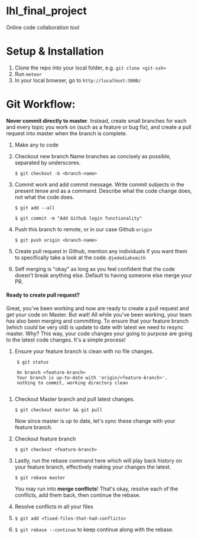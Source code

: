 # lhl_final_project

Online code collaboration tool

# Setup & Installation

1. Clone the repo into your local folder, e.g. `git clone <git-ssh>`
2. Run `meteor`
3. In your local browser, go to `http://localhost:3000/`


# Git Workflow: 

**Never commit directly to master**. Instead, create small branches for each and every topic you work on (such as a feature or bug fix), and create a pull request into master when the branch is complete.

1. Make any to code
2. Checkout new branch
	Name branches as concisely as possible, separated by underscores.
	
	`$ git checkout -b <branch-name>`
3. Commit work and add commit message.
	Write commit subjects in the present tense and as a command. Describe what the code change does, not what the code does.
	
	`$ git add --all`
	
	`$ git commit -m "Add Github login functionality"`
4. Push this branch to remote, or in our case Github `origin`
	
	`$ git push origin <branch-name>`
5. Create pull request in Github, mention any individuals if you want them to specifically take a look at the code. `@jedediahsmith`
6. Self merging is "okay" as long as you feel confident that the code doesn't break anything else. Default to having someone else merge your PR.

#### Ready to create pull request?

Great, you've been working and now are ready to create a pull request and get your code on Master. But wait! All while you've been working, your team has also been merging and committing. To ensure that your feature branch (which could be very old) is update to date with latest we need to resync master. Why? This way, your code changes your going to purpose are going to the latest code changes. It's a simple process! 

1. Ensure your feature branch is clean with no file changes. 

```
	$ git status
	
	On branch <feature-branch>
	Your branch is up-to-date with 'origin/<feature-branch>'.
	nothing to commit, working directory clean


```

1. Checkout Master branch and pull latest changes. 

	`$ git checkout master && git pull`

	Now since master is up to date, let's sync these change with your feature branch. 

2. Checkout feature branch 

	`$ git checkout <feature-branch>` 

3. Lastly, run the rebase command here which will play back history on your feature branch, effectively making your changes the latest. 

	`$ git rebase master`

	You may run into **merge conflicts**! That's okay, resolve each of the conflicts, add them back, then continue the rebase. 

4. Resolve conflicts in all your files
5. `$ git add <fixed-files-that-had-conflicts>`
6. `$ git rebase --continue` to keep continue along with the rebase.   
